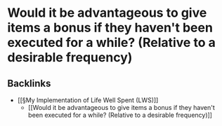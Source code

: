 # Would it be advantageous to give items a bonus if they haven't been executed for a while? (Relative to a desirable frequency)
## Backlinks
* [[§My Implementation of Life Well Spent (LWS)]]
	* [[Would it be advantageous to give items a bonus if they haven't been executed for a while? (Relative to a desirable frequency)]]

<!-- {BearID:332E92EB-DB1C-48F4-8306-C36A95F6C406-15261-0000288FD80CE64B} -->
